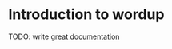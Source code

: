 # Introduction to wordup

TODO: write [great documentation](http://jacobian.org/writing/great-documentation/what-to-write/)
